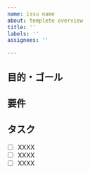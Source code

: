 ```yaml
---
name: issu name
about: templete overview
title: ''
labels: ''
assignees: ''

---
```


## 目的・ゴール

## 要件

## タスク
- [ ] XXXX
- [ ] XXXX
- [ ] XXXX
